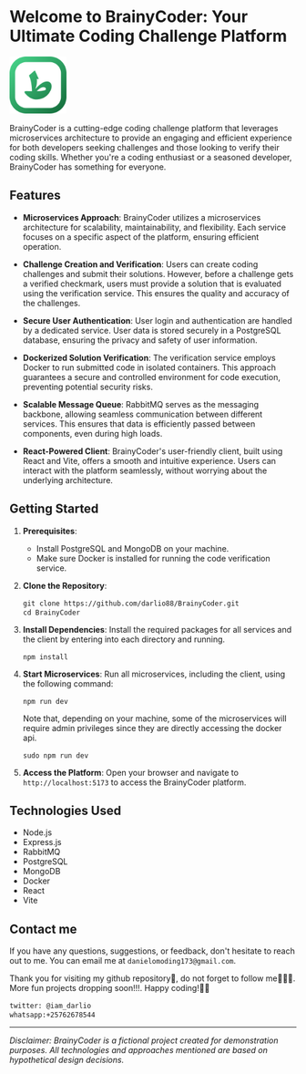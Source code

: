 # Welcome to BrainyCoder: Your Ultimate Coding Challenge Platform

<img src='./client/public/icon.png' alt='BrainyCoder-logo' width='100px' >

BrainyCoder is a cutting-edge coding challenge platform that leverages microservices architecture to provide an engaging and efficient experience for both developers seeking challenges and those looking to verify their coding skills. Whether you're a coding enthusiast or a seasoned developer, BrainyCoder has something for everyone.

## Features

- **Microservices Approach**: BrainyCoder utilizes a microservices architecture for scalability, maintainability, and flexibility. Each service focuses on a specific aspect of the platform, ensuring efficient operation.

- **Challenge Creation and Verification**: Users can create coding challenges and submit their solutions. However, before a challenge gets a verified checkmark, users must provide a solution that is evaluated using the verification service. This ensures the quality and accuracy of the challenges.

- **Secure User Authentication**: User login and authentication are handled by a dedicated service. User data is stored securely in a PostgreSQL database, ensuring the privacy and safety of user information.

- **Dockerized Solution Verification**: The verification service employs Docker to run submitted code in isolated containers. This approach guarantees a secure and controlled environment for code execution, preventing potential security risks.

- **Scalable Message Queue**: RabbitMQ serves as the messaging backbone, allowing seamless communication between different services. This ensures that data is efficiently passed between components, even during high loads.

- **React-Powered Client**: BrainyCoder's user-friendly client, built using React and Vite, offers a smooth and intuitive experience. Users can interact with the platform seamlessly, without worrying about the underlying architecture.

## Getting Started

1. **Prerequisites**:
   - Install PostgreSQL and MongoDB on your machine.
   - Make sure Docker is installed for running the code verification service.

2. **Clone the Repository**:
   ```
   git clone https://github.com/darlio88/BrainyCoder.git
   cd BrainyCoder
   ```

3. **Install Dependencies**:
   Install the required packages for all services and the client by entering into each directory and running.
   ```
   npm install
   ```

4. **Start Microservices**:
   Run all microservices, including the client, using the following command:
   ```
   npm run dev
   ```
   Note that, depending on your machine, some of the microservices will require admin privileges since they are directly accessing the docker api.
    ```
   sudo npm run dev
   ```

5. **Access the Platform**:
   Open your browser and navigate to `http://localhost:5173` to access the BrainyCoder platform.

## Technologies Used

- Node.js
- Express.js
- RabbitMQ
- PostgreSQL
- MongoDB
- Docker
- React
- Vite


## Contact me

If you have any questions, suggestions, or feedback, don't hesitate to reach out to me. You can email me at `danielomoding173@gmail.com`.

Thank you for visiting my github repository🥳, do not forget to follow me🙏🙏🙏. More fun projects dropping soon!!!.  Happy coding!👨‍💻

```
twitter: @iam_darlio
whatsapp:+25762678544
```

---

*Disclaimer: BrainyCoder is a fictional project created for demonstration purposes. All technologies and approaches mentioned are based on hypothetical design decisions.*
